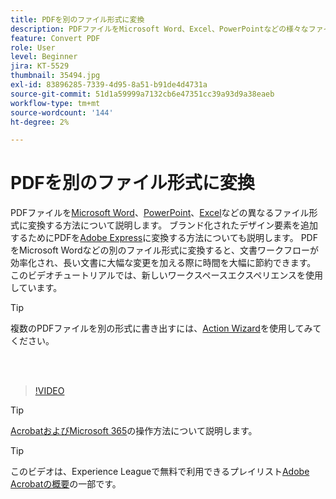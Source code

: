 ```yaml
---
title: PDFを別のファイル形式に変換
description: PDFファイルをMicrosoft Word、Excel、PowerPointなどの様々なファイル形式に変換する方法について説明します
feature: Convert PDF
role: User
level: Beginner
jira: KT-5529
thumbnail: 35494.jpg
exl-id: 83896285-7339-4d95-8a51-b91de4d4731a
source-git-commit: 51d1a59999a7132cb6e47351cc39a93d9a38eaeb
workflow-type: tm+mt
source-wordcount: '144'
ht-degree: 2%

---
```


# PDFを別のファイル形式に変換

PDFファイルを[Microsoft Word](https://www.adobe.com/jp/acrobat/online/pdf-to-word.html)、[PowerPoint](https://www.adobe.com/jp/acrobat/online/pdf-to-ppt.html)、[Excel](https://www.adobe.com/jp/acrobat/online/pdf-to-excel.html)などの異なるファイル形式に変換する方法について説明します。 ブランド化されたデザイン要素を追加するためにPDFを[Adobe Express](https://express.adobe.com)に変換する方法についても説明します。 PDFをMicrosoft Wordなどの別のファイル形式に変換すると、文書ワークフローが効率化され、長い文書に大幅な変更を加える際に時間を大幅に節約できます。 このビデオチュートリアルでは、新しいワークスペースエクスペリエンスを使用しています。

>[!TIP]
>
>複数のPDFファイルを別の形式に書き出すには、[Action Wizard](../advanced-tasks/action.md)を使用してみてください。

<br> 

>[!VIDEO](https://video.tv.adobe.com/v/35494?quality=12&learn=on&hidetitle=true)

>[!TIP]
>
>[AcrobatおよびMicrosoft 365](../integrate/integrate-overview.md)の操作方法について説明します。

>[!TIP]
>
>このビデオは、Experience Leagueで無料で利用できるプレイリスト[Adobe Acrobatの概要](https://experienceleague.adobe.com/en/playlists/acrobat-get-started-business-users)の一部です。
